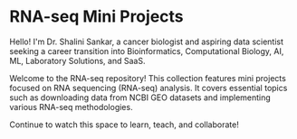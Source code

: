 # RNA-seq Mini Projects

Hello! I'm Dr. Shalini Sankar, a cancer biologist and aspiring data scientist seeking a career transition into Bioinformatics, Computational Biology, AI, ML, Laboratory Solutions, and SaaS.

Welcome to the RNA-seq repository! This collection features mini projects focused on RNA sequencing (RNA-seq) analysis. It covers essential topics such as downloading data from NCBI GEO datasets and implementing various RNA-seq methodologies.

Continue to watch this space to learn, teach, and collaborate!
